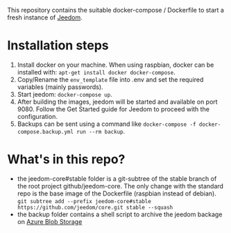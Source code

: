 This repository contains the suitable docker-compose / Dockerfile to start a fresh instance of [Jeedom](https://www.jeedom.com).

# Installation steps

 1. Install docker on your machine. When using raspbian, docker can be installed with: `apt-get install docker docker-compose`.
 2. Copy/Rename the `env_template` file into .env and set the required variables (mainly passwords).
 3. Start jeedom: `docker-compose up`.
 4. After building the images, jeedom will be started and available on port 9080. Follow the Get Started guide for Jeedom to proceed with the configuration.
 5. Backups can be sent using a command like `docker-compose -f docker-compose.backup.yml run --rm backup`.

# What's in this repo?

 - the jeedom-core#stable folder is a git-subtree of the stable branch of the root project github/jeedom-core. The only change with the standard repo is the base image of the Dockerfile (raspbian instead of debian).
   `git subtree add --prefix jeedom-core#stable https://github.com/jeedom/core.git stable --squash`
 - the backup folder contains a shell script to archive the jeedom backage on [Azure Blob Storage](https://docs.microsoft.com/azure/storage/blobs/storage-blobs-introduction)
